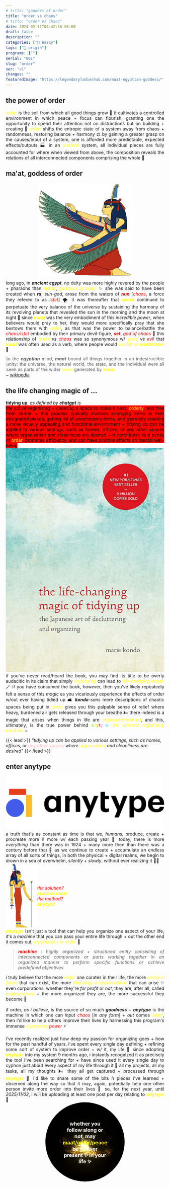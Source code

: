 ```yaml
---
# title: "goddess of order"
title: "order vs chaos"
# title: "order vs chaos"
date: 2024-02-11T04:42:16-08:00
draft: false
description: ""
categories: ["📰 essay"]
tags: ["🗿 origin"]
programs: [""]
serial: "001"
slug: "order"
ver: "v1"
changes: ""
featuredImage: "https://legendaryladieshub.com/maat-egyptian-goddess/"
---
```

<!--
-->
## the power of order

<p style="padding: 0; margin: 0 0 0 0; text-align: justify"> <span style="color: yellow;">order</span> is the soil from which all good things grow 🌱 it cultivates a controlled environment in which peace + focus can flourish, granting one the opportunity to spend their attention not on distractions but on building + creating 💐 <span style="color: yellow;">order</span> shifts the entropic state of a system away from chaos + randomness, restoring balance + harmony ⚖️ by gaining a greater grasp on the causes/input of a system, one is afforded more predictable, expected effects/outputs 🏭 in an <span style="color: yellow;">ordered</span> system, all individual pieces are fully accounted for where when viewed from above, the composition reveals the relations of all interconnected components comprising the whole 🧩

## ma'at, goddess of order

<div id="maat" style="display: block;">

  <div id="maat1">
    <img src="img/maat-wings-icon-left.png" alt="Additional Image 2" width="300" style="display: block; margin: auto;">
  </div>

  <div id="maat2">
    <p style="padding: 0; margin: 12px 0 0 0; text-align: justify">long ago, in <b><i>ancient egypt</i></b>, no deity was more highly revered by the people + pharaohs than <b><i style="color: yellow;">ma'at</i></b>, <i style="color: yellow;">goddess of order</i> ✨ she was said to have been created when <b><i>ra</i></b>, <i>sun-god</i>, arose from the waters of <b><i style="color:red;">nun</i></b> [<i style="color: red;">chaos</i>, a force they refered to as <i style="color: red;">isfet</i>] 🌪 it was thereafter that <b><i style="color: yellow;">ma'at</i></b> continued to perpetuate the very balance of the universe by sustaining the harmony of its revolving planets that revealed the sun in the morning and the moon at night 🌛 since <b><i style="color: yellow;">maat</i></b> was the very embodiment of this <i>incredible power</i>, when believers would pray to her, they would more specifically pray that she bestows them with <span style="color: yellow;">order</span>, as that was the power to balance/battle the <i style="color: red;">chaos/isfet</i> embodied by their primary devil-figure, <b><i style="color: red;">set</i></b>, <i style="color: red;">god of chaos</i> 👹 this relationship of <i><span style="color: yellow;">order</span> vs <span style="color: red;">chaos</span></i> was so synonymous w/ <i><span style="color: yellow;">good</span> vs <span style="color: red;">evil</span></i> that <b><i style="color: yellow;">maat</i></b> was often used as a verb, where people would <i style="color: yellow;">live life in <b>maat/order</b></i> 🌟</p>
  </div>

  <div id="maat3">
    <blockquote style="padding: 0; margin: 12px 0 0 0; text-align: justify">
    to the <b><i>egyptian</i></b> mind, <b><i>maat</i></b> bound all things together in an indestructible unity: the universe, the natural world, the state, and the individual were all seen as parts of the wider <span style="color: yellow;">order</span> generated by <b><i style="color: yellow;">maat</i></b>
    </blockquote>
    ~ <a href="https://en.wikipedia.org/wiki/Maat" target="_blank">wikipedia </a>

  </div>

</div>


## the life changing magic of ...

<div id="kondo" style="display: block;">
    <div id="kondo1">
        <p style="padding: 0; margin: 6px 0 0 0; text-align: justify;"><b>tidying up</b>, <i>as defined by <b>chatgpt</b> is</i> <br>
        <mark style="background-color: red; color: black; padding: 0px; border-radius: 0px;">the act of organizing + cleaning a space to make it neat, <span style="color: yellow;">orderly</span>, and free from clutter ~ this process typically involves arranging items in their designated places, getting rid of unnecessary items, and generally creating a more visually appealing and functional environment ~ tidying up can be applied to various settings, such as homes, offices, or any other spaces where organization and cleanliness are desired ~ it contributes to a sense of <span style="color: yellow;">order</span>, promotes efficiency, and can have positive effects on mental well-being</mark></p>
    </div>
  <div id="kondo2">
    <img src="img/the life-changing magic of tidying up ~ the japanese art of decluttering and organizing.jpg" alt="book cover of marie kondo's book, the life-changing magic of tidying up ~ the japanese art of decluttering and organizing" >
  </div>
  <div id="kondo3">
    <p style="padding: 0; margin: 0 0 0 0; text-align: justify;">if you've never read/heard the book, you may find its title to be overly audacitic in its claim that simply <i style="color: yellow;">organizing</i> can lead to <i style="color: yellow;">life-changing magic</i> 🪄 if you have consumed the book, however, then you've likely repeatedly felt a sense of this <i>magic</i> as you vicariously experience the effects of order w/out ever having tidied up 🛋 <i><b>kondo</b>-sans</i> mere descriptions of chaotic spaces being put in <span style="color: yellow;">order</span> gives you this palpable sense of relief where heavy, burdened air gets released through your breathe 🌬 there indeed is a magic that arises when things in life are <span style="color: yellow;">organized/ordered</span>, and this, ultimately, is the true power behind <span style="color: chartreuse;">a</span><span style="color: yellow;">n</span><span style="color: orange;">y</span><span style="color: red;">t</span><span style="color: violet;">y</span><span style="color: azure;">p</span><span style="color: aqua;">e</span><i style="color: yellow;">, the ultimate organizing machine</i> ~
    </p>
  </div>
</div>

{{< lead >}}
*"tidying up can be applied to various settings, such as homes, offices, or <span style="color: lightpink;">any other spaces</span> where <span style="color: yellow;">organization</span> and cleanliness are desired"*
{{< /lead >}}



## enter anytype
<img src="img/anytype coa.webp" alt="old version of anytype logo and wordmark" width="700" style="display: block; margin: auto;">

<p style="padding: 0; margin: 0 0 0 0; text-align: justify;">a truth that's as constant as time is that we, <i>humans</i>,  produce, create + procreate more ñ more w/ each passing year 💫 today, there is more <i>everything</i> than there was in 1924 + many more then than there was a century before that 🗿 as we continue to create + accumulate an endless array of all sorts of things, in both the physical + digital realms, we begin to drown in a sea of overwhelm, <i>silently + slowly</i>, without ever realizing it 😵‍💫</p>

<div style="display: flex; justify-content: left; align-items: center;">
    <div id="maat pic">
        <img src="img/maat-icon-right.png" alt="old version of anytype logo and wordmark" width="100" style="display: flex; justify-content: center;  margin: auto;">
    </div>
    <div id="words">
        <i style="color: red;">the solution?</i> <br>
        <b style="color: yellow;">practice <i>maat</i></b> <br>
        <i style="color: red;">the method?</i> <br>
        <b style="color: yellow;"><i>anytype</i></b> <br>
    </div>
</div>

<p style="padding: 0; margin: 0 0 0 0; text-align: justify;"><b><i style="color: yellow;">anytype</i></b> isn't just a tool that can help you organize one aspect of your life, it's a <i>machine</i> that you can pass your entire life through + out the other end it comes out, <i style="color: yellow;">organized + in order</i> 🧮</p>

> <p style="padding: 0; margin: 0 0 0 0; text-align: justify;"><b style="color: red;"><i>machine</i></b> : <i>highly organized + structured entity consisting of interconnected components or parts working together in an organized manner to perform specific functions or achieve predefined objectives</i></p>


<p style="padding: 0; margin: 0 0 0 0; text-align: justify;">i truly believe that the more <i style="color: yellow;">order</i> one curates in their life, the more <i style="color: yellow;">peace ñ focus</i> that can exist, the more <i style="color: yellow;">blessings ñ opportunities</i> that can arise ✨ even corporations, whether they're <i>for profit</i> or <i>not</i>, they are, after all, called <i style="color: yellow;">organizations</i> + the more organized they are, the more successful they become 🍯</p><br>


<p style="padding: 0; margin: 0 0 0 0; text-align: justify;">if order, <i>as i believe</i>, is the source of so much <b><i>goodness</i></b> + <b><i>anytype</i></b> is the machine in which one can <i>input</i> <i style="color: red;">chaos</i> [<i>in any form</i>] + <i>out</i>  comes <i style="color: yellow;">order</i>, then i'd like to help others improve their lives by harnessing this program's immense <i style="color: yellow;">organizing</i> <i style="color: red;">power</i> ⚡️</p>
<br>
<p style="padding: 0; margin: 0 0 0 0; text-align: justify;">i've recently realized just how deep my passion for organizing goes + how for the past handful of years, i've spent every single day defining + refining some sort of system to improve order + w/ it, my life 🌟 since adopting <b><i style="color: yellow;">anytype</i></b> into my system 9 months ago, i instantly recognized it as precisely the tool i've been searching for + have since used it every single day to cyphon just about every aspect of my life through it 🧬 all my projects, all my tasks, all my thoughts 🌬 they all get captured + processed through <b><i style="color: yellow;">anytype</i></b> 💠 i'd like to share some of the bits ñ pieces i've learned + observed along the way so that it may, again, potentially help one other person invite more order into their lives 💛 so, for the next year, until <i>2025/11/02</i>, i will be uploading at least one post per day relating to <b><i style="color: yellow;">anytype</i></b> 🦎

<div style="display: flex; justify-content: center;">
<div style="position: relative; width: 50%;">
  <img src="img/swirling-gold-vortex.gif" alt="Image Description" style="width: 100%; border-radius: 50%;">
  <p style="position: absolute; top: 50%; left: 50%; transform: translate(-50%, -50%); color: white; font-size: 16px; font-weight: bold; text-align: center; margin: 0; padding: 0">
    whether you follow along or not, may <b style="color: yellow;">maat/order/peace</b> be forever present ✨ in your life ✨
  </p>
</div>
</div>


<!--



-->
